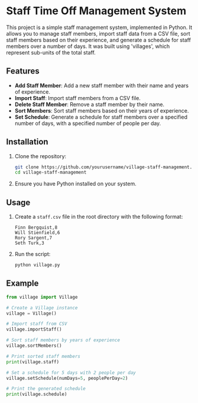 # Staff Time Off Management System

This project is a simple staff management system, implemented in Python. It allows you to manage staff members, import staff data from a CSV file, sort staff members based on their experience, and generate a schedule for staff members over a number of days. It was built using 'villages', which represent sub-units of the total staff.

## Features

- **Add Staff Member**: Add a new staff member with their name and years of experience.
- **Import Staff**: Import staff members from a CSV file.
- **Delete Staff Member**: Remove a staff member by their name.
- **Sort Members**: Sort staff members based on their years of experience.
- **Set Schedule**: Generate a schedule for staff members over a specified number of days, with a specified number of people per day.

## Installation

1. Clone the repository:
    ```sh
    git clone https://github.com/yourusername/village-staff-management.git
    cd village-staff-management
    ```

2. Ensure you have Python installed on your system.

## Usage

1. Create a `staff.csv` file in the root directory with the following format:
    ```csv
    Finn Bergquist,8
    Will Stienfield,6
    Rory Sargent,7
    Seth Turk,3
    ```

2. Run the script:
    ```sh
    python village.py
    ```

## Example

```python
from village import Village

# Create a Village instance
village = Village()

# Import staff from CSV
village.importStaff()

# Sort staff members by years of experience
village.sortMembers()

# Print sorted staff members
print(village.staff)

# Set a schedule for 5 days with 2 people per day
village.setSchedule(numDays=5, peoplePerDay=2)

# Print the generated schedule
print(village.schedule)
